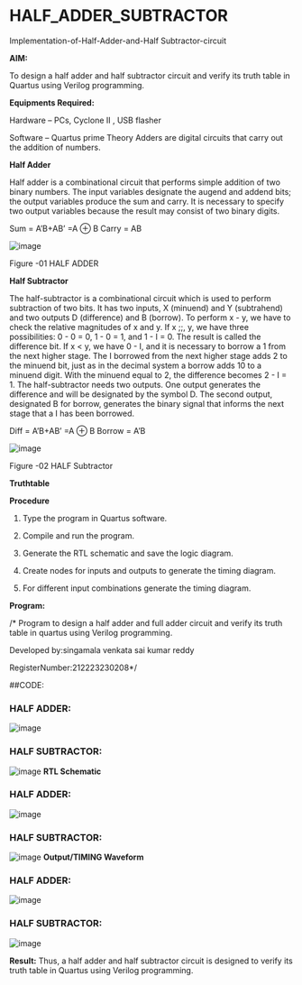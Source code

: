 # HALF_ADDER_SUBTRACTOR

Implementation-of-Half-Adder-and-Half Subtractor-circuit

**AIM:**

To design a half adder and half subtractor circuit and verify its truth table in Quartus using Verilog programming.

**Equipments Required:**

Hardware – PCs, Cyclone II , USB flasher 

Software – Quartus prime Theory Adders are digital circuits that carry out the addition of numbers.

**Half Adder**

Half adder is a combinational circuit that performs simple addition of two binary numbers. The input variables designate the augend and addend bits; the output variables produce the sum and carry. It is necessary to specify two output variables because the result may consist of two binary digits.

Sum = A’B+AB’ =A ⊕ B Carry = AB

![image](https://github.com/naavaneetha/HALF_ADDER_SUBTRACTOR/assets/154305477/bd4a0b2c-cdbc-4184-ab08-81578f121e1f)

Figure -01 HALF ADDER

**Half Subtractor**

The half-subtractor is a combinational circuit which is used to perform subtraction of two bits. It has two inputs, X (minuend) and Y (subtrahend) and two outputs D (difference) and B (borrow). To perform x - y, we have to check the relative magnitudes of x and y. If x ;;, y, we have three possibilities: 0 - 0 = 0, 1 - 0 = 1, and 1 - I = 0. The result is called the difference bit. If x < y, we have 0 - I, and it is necessary to borrow a 1 from the next higher stage. The I borrowed from the next higher stage adds 2 to the minuend bit, just as in the decimal system a borrow adds 10 to a minuend digit. With the minuend equal to 2, the difference becomes 2 - I = 1. The half-subtractor needs two outputs. One output generates the difference and will be designated by the symbol D. The second output, designated B for borrow, generates the binary signal that informs the next stage that a I has been borrowed. 

Diff = A’B+AB’ =A ⊕ B
Borrow = A’B

 ![image](https://github.com/naavaneetha/HALF_ADDER_SUBTRACTOR/assets/154305477/d76b099c-513f-4e7c-843a-e2fd028a531a)

Figure -02 HALF Subtractor

**Truthtable**

**Procedure**

1.	Type the program in Quartus software.

2.	Compile and run the program.

3.	Generate the RTL schematic and save the logic diagram.

4.	Create nodes for inputs and outputs to generate the timing diagram.

5.	For different input combinations generate the timing diagram.


**Program:**

/* Program to design a half adder and full adder circuit and verify its truth table in quartus using Verilog programming.

Developed by:singamala venkata sai kumar reddy

RegisterNumber:212223230208*/

##CODE:
### HALF ADDER:
![image](https://github.com/23004205/HALF_ADDER_SUBTRACTOR/assets/138971114/89ea5cb8-10a6-427a-8205-fbf88fac951e)
### HALF SUBTRACTOR:
![image](https://github.com/23004205/HALF_ADDER_SUBTRACTOR/assets/138971114/1c5a4770-b5ea-4853-91e9-cfea7b741a7f)
**RTL Schematic**
### HALF ADDER:
![image](https://github.com/23004205/HALF_ADDER_SUBTRACTOR/assets/138971114/fa07869e-6862-404f-906c-2d54e677b981)
### HALF SUBTRACTOR:
![image](https://github.com/23004205/HALF_ADDER_SUBTRACTOR/assets/138971114/48e50dfe-0604-4d3a-aec4-0302528c1c92)
**Output/TIMING Waveform**
### HALF ADDER:
![image](https://github.com/23004205/HALF_ADDER_SUBTRACTOR/assets/138971114/621702ab-d5ff-4346-a6a6-aab2e6d1ea5f)

### HALF SUBTRACTOR:
![image](https://github.com/23004205/HALF_ADDER_SUBTRACTOR/assets/138971114/c76cca52-c962-4ad9-b688-20dd03c09206)

**Result:**
Thus, a half adder and half subtractor circuit is designed to verify its truth table in Quartus using Verilog programming.
